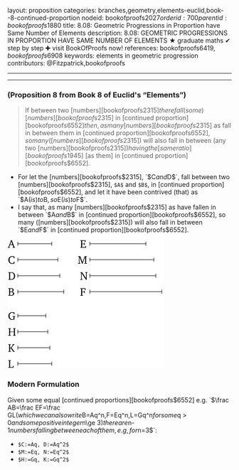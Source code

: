 layout: proposition
categories: branches,geometry,elements-euclid,book--8-continued-proportion
nodeid: bookofproofs$2027
orderid: 700
parentid: bookofproofs$1880
title: 8.08: Geometric Progressions in Proportion have Same Number of Elements
description: 8.08: GEOMETRIC PROGRESSIONS IN PROPORTION HAVE SAME NUMBER OF ELEMENTS ★ graduate maths ✔ step by step ✚ visit BookOfProofs now!
references: bookofproofs$6419,bookofproofs$6908
keywords: elements in geometric progression
contributors: @Fitzpatrick,bookofproofs

---


---

### (Proposition 8 from Book 8 of Euclid's “Elements”)

> If between two [numbers][bookofproofs$2315] there fall (some) [numbers][bookofproofs$2315] in [continued proportion][bookofproofs$6552] then, as many [numbers][bookofproofs$2315] as fall in between them in [continued proportion][bookofproofs$6552], so many ([numbers][bookofproofs$2315]) will also fall in between (any two [numbers][bookofproofs$2315]) having the [same ratio][bookofproofs$1945] [as them] in [continued proportion][bookofproofs$6552].

* For let the [numbers][bookofproofs$2315], `$C$` and `$D$`, fall between two [numbers][bookofproofs$2315], `$A$` and `$B$`, in [continued proportion][bookofproofs$6552], and let it have been contrived (that) as `$A$` (is) to `$B$`, so `$E$` (is) to `$F$`.
* I say that, as many [numbers][bookofproofs$2315] as have fallen in between `$A$` and `$B$` in [continued proportion][bookofproofs$6552], so many ([numbers][bookofproofs$2315]) will also fall in between `$E$` and `$F$` in [continued proportion][bookofproofs$6552].


![fig08e](https://github.com/bookofproofs/bookofproofs.github.io/blob/main/_sources/_assets/images/euclid/Book08/fig08e.png?raw=true)


### Modern Formulation

Given some equal [continued proportions][bookofproofs$6552] e.g. `$\frac AB=\frac EF=\frac GL$` (which we can also write `$B=Aq^n$` , `$F=Eq^n$`, `$L=Gq^n$` for some `$q > 0$` and some positive integer `$n\ge 3$`) there are `$n-1$` numbers falling between each of them, e.g, for `$n=3$`:

* `$C:=Aq, D:=Aq^2$`
* `$M:=Eq, N:=Eq^2$`
* `$H:=Gq, K:=Gq^2$`
